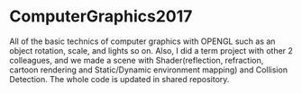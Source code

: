 # ComputerGraphics2017

All of the basic technics of computer graphics with OPENGL such as an object rotation, scale, and lights so on.
Also, I did a term project with other 2 colleagues, and we made a scene with Shader(reflection, refraction, cartoon rendering and Static/Dynamic environment mapping) and Collision Detection. The whole code is updated in shared repository.
